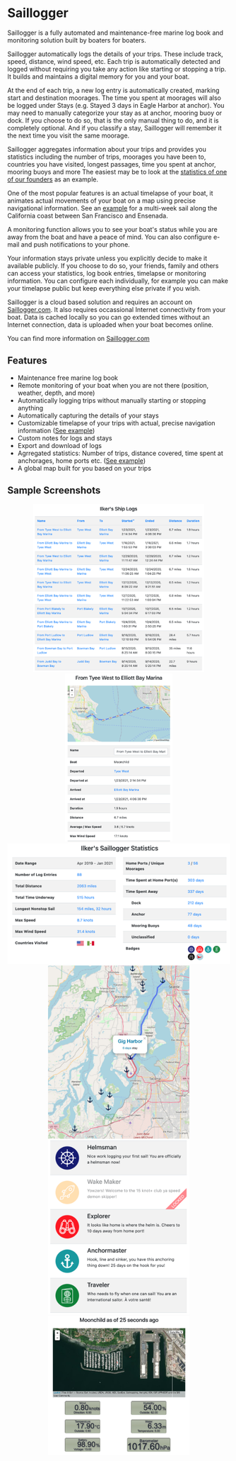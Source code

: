 # Saillogger
Saillogger is a fully automated and maintenance-free marine log book and monitoring solution built by boaters for boaters. 

Saillogger automatically logs the details of your trips. These include track, speed, distance, wind speed, etc. Each trip is automatically detected and logged without requiring you take any action like starting or stopping a trip. It builds and maintains a digital memory for you and your boat.

At the end of each trip, a new log entry is automatically created, marking start and destination moorages. The time you spent at moorages will also be logged under Stays (e.g. Stayed 3 days in Eagle Harbor at anchor). You may need to manually categorize your stay as at anchor, mooring buoy or dock. If you choose to do so, that is the only manual thing to do, and it is completely optional. And if you classify a stay, Saillogger will remember it the next time you visit the same moorage.

Saillogger aggregates information about your trips and provides you statistics including the number of trips, moorages you have been to, countries you have visited, longest passages, time you spent at anchor, mooring buoys and more The easiest may be to look at the [statistics of one of our founders](https://saillogger.com/stats/7/) as an example.

One of the most popular features is an actual timelapse of your boat, it animates actual movements of your boat on a map using precise navigational information. See an [example](https://saillogger.com/timelapse/2/?start_date=2019-05-15&end_date=2020-01-31&speed=35&zoom=8) for a multi-week sail along the California coast between San Francisco and Ensenada.

A monitoring function allows you to see your boat's status while you are away from the boat and have a peace of mind. You can also configure e-mail and push notifications to your phone.

Your information stays private unless you explicitly decide to make it available publicly. If you choose to do so, your friends, family and others can access your statistics, log book entries, timelapse or monitoring information. You can configure each individually, for example you can make your timelapse public but keep everything else private if you wish.

Saillogger is a cloud based solution and requires an account on [Saillogger.com](https://saillogger.com). It also requires occassional Internet connectivity from your boat. Data is cached locally so you can go extended times without an Internet connection, data is uploaded when your boat becomes online.

You can find more information on [Saillogger.com](https://saillogger.com/support/)

## Features
* Maintenance free marine log book
* Remote monitoring of your boat when you are not there (position, weather, depth, and more)
* Automatically logging trips without manually starting or stopping anything
* Automatically capturing the details of your stays
* Customizable timelapse of your trips with actual, precise navigation information ([See example](https://saillogger.com/timelapse/2/?start_date=2019-05-15&end_date=2020-01-31&speed=35&zoom=8))
* Custom notes for logs and stays
* Export and download of logs
* Agrregated statistics: Number of trips, distance covered, time spent at anchorages, home ports etc. ([See example](https://saillogger.com/stats/7/))
* A global map built for you based on your trips

## Sample Screenshots
<div float="left" align="center">
  <img src="./screenshots/screenshot0.png" height="380">
  <img src="./screenshots/screenshot1.png" height="380">
  <img src="./screenshots/screenshot2.png" width="640">
  <img src="./screenshots/screenshot4.jpg" width="320">
  <img src="./screenshots/screenshot3.png" width="320">
  <img src="./screenshots/screenshot5.jpg" width="320">
</div>

